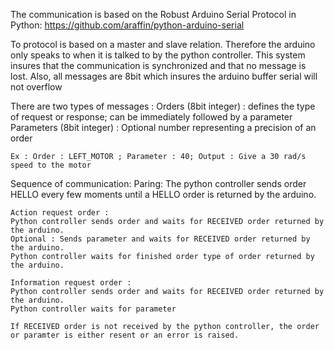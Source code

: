 The communication is based on the Robust Arduino Serial Protocol in Python:
https://github.com/araffin/python-arduino-serial

To protocol is based on a master and slave relation. Therefore the arduino only speaks to when it is talked to by the python controller.
This system insures that the communication is synchronized and that no message is lost. Also, all messages are 8bit which insures the arduino buffer serial will not overflow

There are two types of messages :
    Orders (8bit integer) : defines the type of request or response; can be immediately followed by a parameter 
    Parameters (8bit integer) : Optional number representing a precision of an order 
  
    Ex : Order : LEFT_MOTOR ; Parameter : 40; Output : Give a 30 rad/s speed to the motor 
 
 Sequence of communication:
    Paring: 
    The python controller sends order HELLO every few moments until a HELLO order is returned by the arduino.
   
    Action request order :
    Python controller sends order and waits for RECEIVED order returned by the arduino.
    Optional : Sends parameter and waits for RECEIVED order returned by the arduino.
    Python controller waits for finished order type of order returned by the arduino.
    
    Information request order :
    Python controller sends order and waits for RECEIVED order returned by the arduino.
    Python controller waits for parameter
    
    If RECEIVED order is not received by the python controller, the order or paramter is either resent or an error is raised.
  
  
